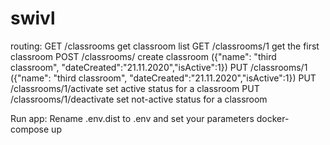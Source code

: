 # swivl

routing: 
GET /classrooms get classroom list
GET /classrooms/1 get the first classroom
POST /classrooms/ create classroom ({"name": "third classroom", "dateCreated":"21.11.2020","isActive":1})
PUT /classrooms/1 ({"name": "third classroom", "dateCreated":"21.11.2020","isActive":1})
PUT /classrooms/1/activate set active status for a classroom
PUT /classrooms/1/deactivate set not-active status for a classroom

Run app:
Rename .env.dist to .env and set your parameters
docker-compose up


